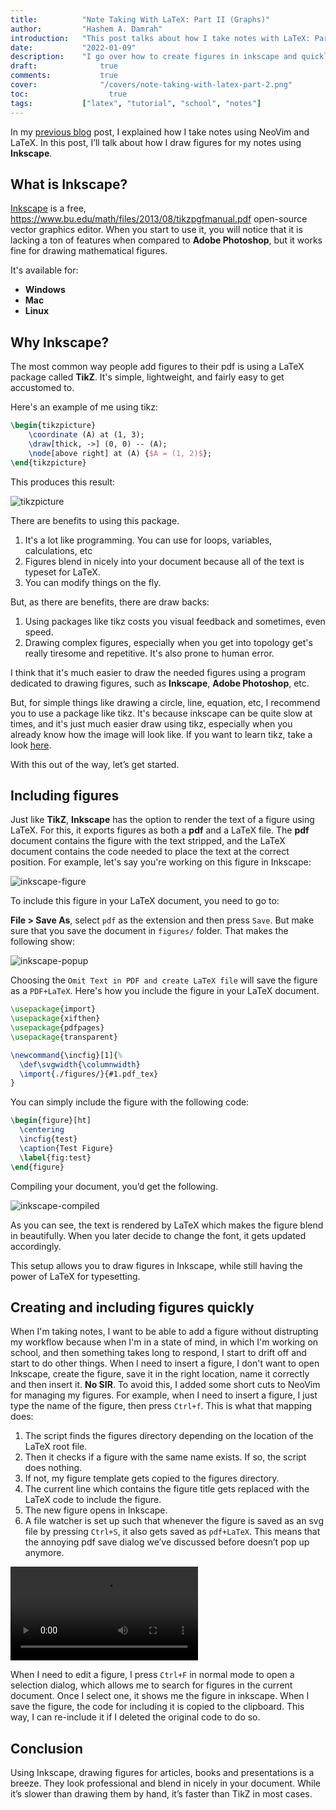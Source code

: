 ```yaml
---
title:          "Note Taking With LaTeX: Part II (Graphs)"
author:       	"Hashem A. Damrah"
introduction: 	"This post talks about how I take notes with LaTeX: Part II"
date:           "2022-01-09"
description:    "I go over how to create figures in inkscape and quickly insert it into your notes using NeoVim."
draft: 		 	    true
comments:		    true
cover:			    "/covers/note-taking-with-latex-part-2.png"
toc:			      true
tags:         	["latex", "tutorial", "school", "notes"]
---
```


In my
<a class="https://damrah.netlify.app/post/note-taking-with-latex-part-1/" href="https://inkscape.org/">previous blog</a>
post, I explained how I take notes using NeoVim and LaTeX. In this post,
I’ll talk about how I draw figures for my notes using **Inkscape**.

## What is Inkscape?

<a class="center after" href="https://inkscape.org/">Inkscape</a> is a free,
https://www.bu.edu/math/files/2013/08/tikzpgfmanual.pdf
open-source vector graphics editor. When you start to use it, you will notice
that it is lacking a ton of features when compared to **Adobe Photoshop**, but
it works fine for drawing mathematical figures.

It's available for:

* **Windows**
* **Mac**
* **Linux**

## Why Inkscape?

The most common way people add figures to their pdf is using a LaTeX package called **TikZ**.
It's simple, lightweight, and fairly easy to get accustomed to.

Here's an example of me using tikz:

```latex
\begin{tikzpicture}
    \coordinate (A) at (1, 3);
    \draw[thick, ->] (0, 0) -- (A);
    \node[above right] at (A) {$A = (1, 2)$};
\end{tikzpicture}
```

This produces this result:

![tikzpicture](images/tikzpicture.png)

There are benefits to using this package.

1. It's a lot like programming. You can use for loops, variables, calculations, etc
2. Figures blend in nicely into your document because all of the text is
   typeset for LaTeX.
3. You can modify things on the fly.

But, as there are benefits, there are draw backs:

1. Using packages like tikz costs you visual feedback and sometimes, even speed.
2. Drawing complex figures, especially when you get into topology get's really
   tiresome and repetitive. It's also prone to human error.

I think that it's much easier to draw the needed figures using a program
dedicated to drawing figures, such as **Inkscape**, **Adobe Photoshop**, etc.

But, for simple things like drawing a circle, line, equation, etc, I recommend
you to use a package like tikz. It's because inkscape can be quite slow at times,
and it's just much easier draw using tikz, especially when you already know how
the image will look like. If you want to learn tikz, take a look
<a class="https://www.bu.edu/math/files/2013/08/tikzpgfmanual.pdf" href="https://inkscape.org/">here</a>.

With this out of the way, let’s get started.

## Including figures

Just like **TikZ**, **Inkscape** has the option to render the text of a figure
using LaTeX. For this, it exports figures as both a **pdf** and a LaTeX file.
The **pdf** document contains the figure with the text stripped, and the LaTeX
document contains the code needed to place the text at the correct position. For
example, let's say you're working on this figure in Inkscape:

![inkscape-figure](images/inkscape-figure.png)

To include this figure in your LaTeX document, you need to go to:

**File > Save As**, select `pdf` as the extension and then press `Save`. But
make sure that you save the document in `figures/` folder. That makes the
following show:

![inkscape-popup](images/inkscape-popup.png)


Choosing the `Omit Text in PDF and create LaTeX file` will save the figure as a
`PDF+LaTeX`. Here's how you include the figure in your LaTeX document.

```latex
\usepackage{import}
\usepackage{xifthen}
\usepackage{pdfpages}
\usepackage{transparent}

\newcommand{\incfig}[1]{%
  \def\svgwidth{\columnwidth}
  \import{./figures/}{#1.pdf_tex}
}
```

You can simply include the figure with the following code:

```latex
\begin{figure}[ht]
  \centering
  \incfig{test}
  \caption{Test Figure}
  \label{fig:test}
\end{figure}
```

Compiling your document, you’d get the following.

![inkscape-compiled](images/inkscape-compiled.png)

As you can see, the text is rendered by LaTeX which makes the figure blend in
beautifully. When you later decide to change the font, it gets up­dated
accordingly.

This setup al­lows you to draw figures in Inkscape, while still having the
power of LaTeX for typesetting.

## Creating and including figures quickly

When I'm taking notes, I want to be able to add a figure without distrupting my
workflow because when I'm in a state of mind, in which I'm working on school,
and then something takes long to respond, I start to drift off and start to do
other things. When I need to insert a figure, I don't want to open
Inkscape, create the figure, save it in the right location, name it correctly
and then insert it. **__No SIR__**. To avoid this, I added some short cuts to
NeoVim for managing my figures. For example, when I need to insert a figure, I
just type the name of the figure, then press `Ctrl+f`. This is what that mapping
does:

1. The script finds the figures directory depending on the location of
   the LaTeX root file.
2. Then it checks if a figure with the same name exists. If so, the script
   does nothing.
3. If not, my figure template gets copied to the figures directory.
4. The current line which contains the figure title gets replaced with the
   LaTeX code to include the figure.
5. The new figure opens in Inkscape.
6. A file watcher is set up such that whenever the figure is saved as an svg
   file by pressing `Ctrl+S`, it also gets saved as `pdf+LaTeX`. This means that
   the annoying pdf save dialog we’ve discussed be­fore doesn’t pop up
   any­more.

![inkscape-live](videos/inkscape-live.mp4)

When I need to edit a figure, I press `Ctrl+F` in normal mode to open a
selection dialog, which allows me to search for figures in the current document.
Once I select one, it shows me the figure in inkscape. When I save the figure,
the code for including it is copied to the clipboard. This way, I can re-include
it if I deleted the original code to do so.

## Conclusion

Using Inkscape, draw­ing fig­ures for ar­ti­cles, books and pre­sen­ta­tions is
a breeze. They look pro­fes­sion­al and blend in nice­ly in your doc­u­ment.
While it’s slow­er than draw­ing them by hand, it’s faster than TikZ in most
cases.
